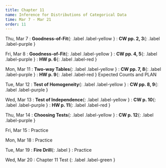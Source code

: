 ```yaml
---
title: Chapter 11
name: Inference for Distributions of Categorical Data
time: Mar 7 - Mar 21
order: 11
---
```


<!-- : **Standard 2.1**{: .label .label-yellow }
: **CW pp. 3, 4**{: .label .label-purple }
: **Group Quiz**{: .label .label-green } Section 2.1
: **Test Retake**{: .label .label-red} Chapter 4 Retake
: **No School**{: .label } Staff PD Day
: Practice
: **Chapter 2 Test**{: .label .label-green }
: **Chapter 2 Retake on Wed, 10/18**{: .label .label-red } -->

Thu, Mar 7
: **Goodness-of-Fit**{: .label .label-yellow }
: **CW pp. 2, 3**{: .label .label-purple }

Fri, Mar 8
: **Goodness-of-Fit**{: .label .label-yellow }
: **CW pp. 4, 5**{: .label .label-purple }
: **HW p. 6**{: .label .label-red }

Mon, Mar 11
: **Two-way Tables**{: .label .label-yellow }
: **CW pp. 7, 8**{: .label .label-purple }
: **HW p. 9**{: .label .label-red } Expected Counts and PLAN

Tue, Mar 12
: **Test of Homogeneity**{: .label .label-yellow }
: **CW pp. 8, 9**{: .label .label-purple }

Wed, Mar 13
: **Test of Independence**{: .label .label-yellow }
: **CW p. 10**{: .label .label-purple }
: **HW p. 11**{: .label .label-red }

Thu, Mar 14
: **Choosing Tests**{: .label .label-yellow }
: **CW p. 12**{: .label .label-purple }


Fri, Mar 15
: Practice


Mon, Mar 18
: Practice


Tue, Mar 19
: **Fire Drill**{: .label }
: Practice


Wed, Mar 20
: Chapter 11 Test {: .label .label-green }

<!--
Thu, Mar 21


Fri, Mar 22


Mon, Mar 25


Tue, Mar 26


Wed, Mar 27


Thu, Mar 28


Fri, Mar 29


Mon, Apr 1
: **No Class**{: .label } Spring Break

Tue, Apr 2
: **No Class**{: .label } Spring Break

Wed, Apr 3
: **No Class**{: .label } Spring Break

Thu, Apr 4
: **No Class**{: .label } Spring Break

Fri, Apr 5
: **No Class**{: .label } Spring Break

Mon, Apr 8


Tue, Apr 9


Wed, Apr 10


Thu, Apr 11


Fri, Apr 12


Mon, Apr 15


Tue, Apr 16


Wed, Apr 17


Thu, Apr 18


Fri, Apr 19


Mon, Apr 22


Tue, Apr 23


Wed, Apr 24


Thu, Apr 25


Fri, Apr 26


Mon, Apr 29


Tue, Apr 30


Wed, May 1


Thu, May 2


Fri, May 3


Mon, May 6


Tue, May 7


Wed, May 8


Thu, May 9


Fri, May 10


Mon, May 13


Tue, May 14


Wed, May 15


Thu, May 16


Fri, May 17
: **No Class**{: .label } Malcolm X's Birthday


Mon, May 20


Tue, May 21


Wed, May 22


Thu, May 23


Fri, May 24


Mon, May 27
: **No Class**{: .label } Memorial Day


Tue, May 28


Wed, May 29
: **Finals: P1, P2**{: .label }

Thu, May 30
: **Finals: P3, P4**{: .label }

Fri, May 31
: **Finals: P5, P6**{: .label }

Mon, Jun 3
: **Minimum Day**{: .label}

Tue, Jun 4
: **Minimum Day**{: .label} Last Day of School! -->